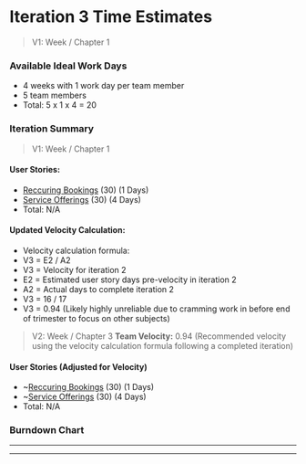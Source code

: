 # Iteration 3 Time Estimates

>  V1: Week / Chapter 1 
### Available Ideal Work Days
- 4 weeks with 1 work day per team member
- 5 team members
- Total: 5 x 1 x 4 = 20 

### Iteration Summary
> V1: Week / Chapter 1
#### User Stories:
- [Reccuring Bookings](user_stories/recurring_bookings.md) (30) (1 Days)
- [Service Offerings](user_stories/service_offerings.md) (30) (4 Days)
- Total: N/A

#### Updated Velocity Calculation:
- Velocity calculation formula:
- V3 = E2 / A2
- V3 = Velocity for iteration 2
- E2 = Estimated user story days pre-velocity in iteration 2
- A2 = Actual days to complete iteration 2
- V3 = 16 / 17
- V3 = 0.94 (Likely highly unreliable due to cramming work in before end of trimester to focus on other subjects)

>V2: Week / Chapter 3
**Team Velocity:** 0.94 (Recommended velocity using the velocity calculation formula following a completed iteration)
#### User Stories (Adjusted for Velocity)
- ~[Reccuring Bookings](user_stories/recurring_bookings.md) (30) (1 Days)
- ~[Service Offerings](user_stories/service_offerings.md) (30) (4 Days) 
- Total: N/A

### Burndown Chart

---
---
